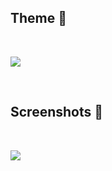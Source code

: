 ## Theme 🎨
<br>

![](https://i.imgur.com/h2p03DF.png)

<br>

## Screenshots 📸
<br>

![](https://i.imgur.com/h2p03DF.png)

<br>
